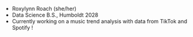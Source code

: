 - Roxylynn Roach (she/her)
- Data Science B.S., Humboldt 2028
- Currently working on a music trend analysis with data from TikTok and Spotify ! 

<!---
roxylynn-roach/roxylynn-roach is a ✨ special ✨ repository because its `README.md` (this file) appears on your GitHub profile.
You can click the Preview link to take a look at your changes.
--->
